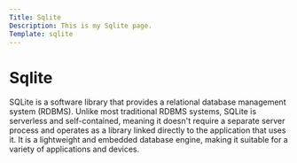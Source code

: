 ```yaml
---
Title: Sqlite
Description: This is my Sqlite page.
Template: sqlite
---
```


<h1>
Sqlite
</h1>

<p>
SQLite is a software library that provides a relational database management system (RDBMS). Unlike most traditional RDBMS systems, SQLite is serverless and self-contained, meaning it doesn't require a separate server process and operates as a library linked directly to the application that uses it. It is a lightweight and embedded database engine, making it suitable for a variety of applications and devices.
</p>